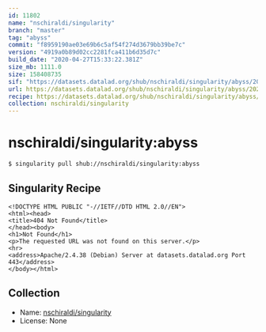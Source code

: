 ```yaml
---
id: 11802
name: "nschiraldi/singularity"
branch: "master"
tag: "abyss"
commit: "f8959190ae03e69b6c5af54f274d3679bb39be7c"
version: "4919a0b89d02cc2281fca411b6d35d7c"
build_date: "2020-04-27T15:33:22.381Z"
size_mb: 1111.0
size: 158408735
sif: "https://datasets.datalad.org/shub/nschiraldi/singularity/abyss/2020-04-27-f8959190-4919a0b8/4919a0b89d02cc2281fca411b6d35d7c.sif"
url: https://datasets.datalad.org/shub/nschiraldi/singularity/abyss/2020-04-27-f8959190-4919a0b8/
recipe: https://datasets.datalad.org/shub/nschiraldi/singularity/abyss/2020-04-27-f8959190-4919a0b8/Singularity
collection: nschiraldi/singularity
---
```


# nschiraldi/singularity:abyss

```bash
$ singularity pull shub://nschiraldi/singularity:abyss
```

## Singularity Recipe

```singularity
<!DOCTYPE HTML PUBLIC "-//IETF//DTD HTML 2.0//EN">
<html><head>
<title>404 Not Found</title>
</head><body>
<h1>Not Found</h1>
<p>The requested URL was not found on this server.</p>
<hr>
<address>Apache/2.4.38 (Debian) Server at datasets.datalad.org Port 443</address>
</body></html>
```

## Collection

 - Name: [nschiraldi/singularity](https://github.com/nschiraldi/singularity)
 - License: None

